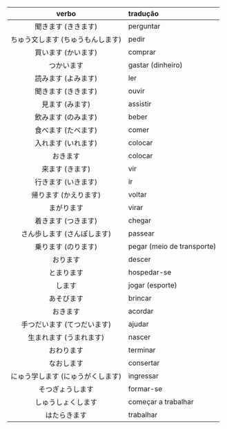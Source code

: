 | verbo | tradução |
|:---:|:---|
| 聞きます (ききます) | perguntar |
| ちゅう文します (ちゅうもんします) | pedir |
| 買います (かいます) | comprar |
| つかいます | gastar (dinheiro) |
| 読みます (よみます) | ler |
| 聞きます (ききます) | ouvir |
| 見ます (みます) | assistir |
| 飲みます (のみます) | beber |
| 食べます (たべます) | comer |
| 入れます (いれます) | colocar |
| おきます | colocar |
| 来ます (きます) | vir |
| 行きます (いきます) | ir |
| 帰ります (かえります) | voltar |
| まがります | virar |
| 着きます (つきます) | chegar |
| さん歩します (さんぽします) | passear |
| 乗ります (のります) | pegar (meio de transporte) |
| おります | descer |
| とまります | hospedar-se |
| します | jogar (esporte) |
| あそびます | brincar |
| おきます | acordar |
| 手つだいます (てつだいます) | ajudar |
| 生まれます (うまれます) | nascer |
| おわります | terminar |
| なおします | consertar |
| にゅう学します (にゅうがくします)| ingressar |
| そつぎょうします | formar-se |
| しゅうしょくします | começar a trabalhar |
| はたらきます | trabalhar |